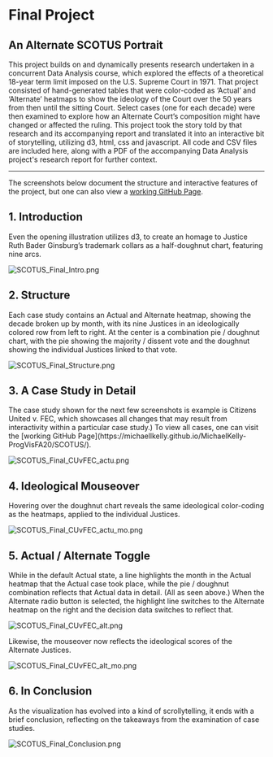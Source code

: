 Final Project
======================
An Alternate SCOTUS Portrait 
------------------------
This project builds on and dynamically presents research undertaken in a concurrent Data Analysis course, which explored the effects of a theoretical 18-year term limit imposed on the U.S. Supreme Court in 1971. That project consisted of hand-generated tables that were color-coded as ‘Actual’ and ‘Alternate’ heatmaps to show the ideology of the Court over the 50 years from then until the sitting Court. Select cases (one for each decade) were then examined to explore how an Alternate Court’s composition might have changed or affected the ruling. This project took the story told by that research and its accompanying report and translated it into an interactive bit of storytelling, utilizing d3, html, css and javascript. All code and CSV files are included here, along with a PDF of the accompanying Data Analysis project's research report for further context.

------------------------
The screenshots below document the structure and interactive features of the project, but one can also view a [working GitHub Page](https://michaellkelly.github.io/MichaelKelly-ProgVisFA20/SCOTUS/).


<h2>1. Introduction</h2>
Even the opening illustration utilizes d3, to create an homage to Justice Ruth Bader Ginsburg’s trademark collars as a half-doughnut chart, featuring nine arcs.

![SCOTUS_Final_Intro.png](/Final_Project/SCOTUS_Final_Intro.png "SCOTUS Introduction")

<h2>2. Structure</h2>
Each case study contains an Actual and Alternate heatmap, showing the decade broken up by month, with its nine Justices in an ideologically colored row from left to right. At the center is a combination pie / doughnut chart, with the pie showing the majority / dissent vote and the doughnut showing the individual Justices linked to that vote.

![SCOTUS_Final_Structure.png](/Final_Project/SCOTUS_Final_Structure.png "SCOTUS Structure")

<h2>3. A Case Study in Detail</h2>
The case study shown for the next few screenshots is example is Citizens United v. FEC, which showcases all changes that may result from interactivity within a particular case study.) To view all cases, one can visit the 
[working GitHub Page](https://michaellkelly.github.io/MichaelKelly-ProgVisFA20/SCOTUS/).


![SCOTUS_Final_CUvFEC_actu.png](/Final_Project/SCOTUS_Final_CUvFEC_actu.png "SCOTUS Case Study: Actual")

<h2>4. Ideological Mouseover</h2>
Hovering over the doughnut chart reveals the same ideological color-coding as the heatmaps, applied to the individual Justices.

![SCOTUS_Final_CUvFEC_actu_mo.png](/Final_Project/SCOTUS_Final_CUvFEC_actu_mo.png "SCOTUS Case Study: Actual with Mouseover")

<h2>5. Actual / Alternate Toggle</h2>
While in the default Actual state, a line highlights the month in the Actual heatmap that the Actual case took place, while the pie / doughnut combination reflects that Actual data in detail. (All as seen above.) When the Alternate radio button is selected, the highlight line switches to the Alternate heatmap on the right and the decision data switches to reflect that.

![SCOTUS_Final_CUvFEC_alt.png](/Final_Project/SCOTUS_Final_CUvFEC_alt.png "SCOTUS Case Study: Alternate")

Likewise, the mouseover now reflects the ideological scores of the Alternate Justices.

![SCOTUS_Final_CUvFEC_alt_mo.png](/Final_Project/SCOTUS_Final_CUvFEC_alt_mo.png "SCOTUS Case Study: Alternate with Mouseover")

<h2>6. In Conclusion</h2>
As the visualization has evolved into a kind of scrollytelling, it ends with a brief conclusion, reflecting on the takeaways from the examination of case studies.

![SCOTUS_Final_Conclusion.png](/Final_Project/SCOTUS_Final_Conclusion.png "SCOTUS Conclusion")

